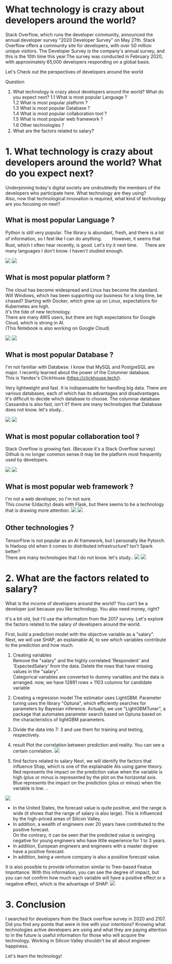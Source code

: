 # What technology is crazy about developers around the world?

Stack Overflow, which runs the developer community, announced the annual developer survey "2020 Developer Survey" on May 27th.
Stack Overflow offers a community site for developers, with over 50 million unique visitors. The Developer Survey is the company's annual survey, and this is the 10th time this year.The survey was conducted in February 2020, with approximately 65,000 developers responding on a global basis.

Let's Check out the perspectives of developers around the world

Question  
  1. What technology is crazy about developers around the world? What do you expect next? 
    1.1 What is most popular Language ?  
    1.2 What is most popular platform ?  
    1.3 What is most popular Database ?  
    1.4 What is most popular collaboration tool ?  
    1.5 What is most popular  web framework ?  
    1.6 Other technologies？  
  2. What are the factors related to salary?  

# 1. What technology is crazy about developers around the world? What do you expect next?

Underpinning today's digital society are undoubtedly the members of the developers who participate here.
What technology are they using?  
Also, now that technological innovation is required, what kind of technology are you focusing on next?

## What is most popular Language ?
Python is still very popular. The library is abundant, fresh, and there is a lot of information, so I feel like I can do anything.　　
However, it seems that Rust, which I often hear recently, is good. Let's try it next time. 　
There are many languages I don't know. I haven't studied enough.

![](DS_blogpost/2020-09-12-16-45-02.png)
![](DS_blogpost/2020-09-12-16-45-52.png)

## What is most popular platform ?
The cloud has become widespread and Linux has become the standard.  
Will Windows, which has been supporting our business for a long time, be chased?
Starting with Docker, which grew up on Linux, expectations for Kubernetes are high.  
It's the tide of new technology.  
There are many AWS users, but there are high expectations for Google Cloud, which is strong in AI.  
(This Notebook is also working on Google Cloud)  

![](DS_blogpost/2020-09-12-16-46-57.png)
![](DS_blogpost/2020-09-12-16-47-19.png)

## What is most popular Database ?
I'm not familiar with Databese. I know that MySQL and PostgreSQL are major. 
I recently learned about the power of the Columner database.  
This is Yandex's ClickHouse (https://clickhouse.tech/). 

Very lightweight and fast. It is indispensable for handling big data.
There are various databases, each of which has its advantages and disadvantages. It's difficult to decide which database to choose.
The columnar database Cassandra is also fast, isn't it?
there are many technologies that Database does not know. let's study...

![](DS_blogpost/2020-09-12-16-47-43.png)
![](DS_blogpost/2020-09-12-16-48-05.png)

## What is most popular collaboration tool ?
Stack Overflow is growing fast. (Because it's a Stack Overflow survey)  
Github is no longer common sense.It may be the platform most frequently used by developers.

![](DS_blogpost/2020-09-12-16-48-47.png)
![](DS_blogpost/2020-09-12-16-49-01.png)


## What is most popular  web framework ?
I'm not a web developer, so I'm not sure.   
This course (Udacity) deals with Flask, but there seems to be a technology that is drawing more attention.
![](DS_blogpost/2020-09-12-16-50-06.png)
![](DS_blogpost/2020-09-12-16-50-23.png)


## Other technologies？
 TensorFlow is not popular as an AI framework, but I personally like Pytorch.  
 Is Hadoop old when it comes to distributed infrastructure? Isn't Spark better?   
 There are many technologies that I do not know. let's study..
![](DS_blogpost/2020-09-12-16-51-06.png)
![](DS_blogpost/2020-09-12-16-51-20.png)

# 2. What are the factors related to salary?
What is the income of developers around the world?
You can't be a developer just because you like technology. You also need money, right?

It's a bit old, but I'll use the information from the 2017 survey. Let's explore the factors related to the salary of developers around the world.


First, build a prediction model with the objective variable as a "salary".  
Next, we will use SHAP, an explainable AI, to see which variables contribute to the prediction and how much.

1. Creating variables  
  Remove the "salary" and the highly correlated  'Respondent' and 'ExpectedSalary' from the data.
  Delete the rows that have missing values in the "salary".  
  Categorical variables are converted to dummy variables and the data is arranged.
  now, we have 12891 rows × 1103 columns for candidate variable

2. Creating a regression model
The estimator uses LightGBM.
Parameter tuning uses the library "Optuna", which efficiently searches for parameters by Bayesian inference.
Actually, we use "LightGBMTuner", a package that automates parameter search based on Optuna based on the characteristics of lightGBM parameters.  

3. Divide the data into 7: 3 and use them for training and testing, respectively.  

4. result
Plot the correlation between prediction and reality. You can see a certain correlation.
![](DS_blogpost/2020-09-12-17-09-54.png)


5. find factors related to salary
Next, we will identify the factors that influence Shap, which is one of the explainable AIs using game theory.
Red represents the impact on the prediction value when the variable is high (plus or minus is represented by the plot on the horizontal axis. Blue represents the impact on the prediction (plus or minus) when the variable is low. ..

![](DS_blogpost/2020-09-12-17-11-07.png)

- In the United States, the forecast value is quite positive, and the range is wide (it shows that the range of salary is also large).
  This is influenced by the high-priced areas of Silicon Valley.
- In addition, a wealth of engineers over 20 years have contributed to the positive forecast.  
  On the contrary, it can be seen that the predicted value is swinging negative for young engineers who have little experience for 1 to 3 years.
- In addition, European engineers and engineers with a master degree have a positive forecast.
- In addition, being a venture company is also a positive forecast value.  


It is also possible to provide information similar to Tree-based Featue Impottance.
With this information, you can see the degree of impact, but you can not confirm how much each variable will have a positive effect or a negative effect, which is the advantage of SHAP.
![](DS_blogpost/2020-09-12-17-13-03.png)

# 3. Conclusion

I searched for developers from the Stack overflow survey in 2020 and 2107.
Did you find any points that were in line with your intentions? Knowing what technologies active developers are using and what they are paying attention to in the future is useful information for those who will acquire the technology.
Working in Silicon Valley shouldn't be all about engineer happiness.

Let's learn the technology!





